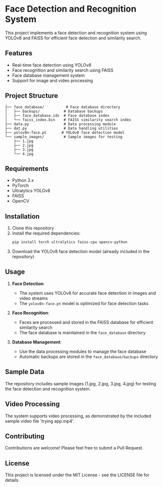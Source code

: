 # Face Detection and Recognition System

This project implements a face detection and recognition system using YOLOv8 and FAISS for efficient face detection and similarity search.

## Features

- Real-time face detection using YOLOv8
- Face recognition and similarity search using FAISS
- Face database management system
- Support for image and video processing

## Project Structure

```
├── face_database/          # Face database directory
│   ├── backups/           # Database backups
│   ├── face_database.idx  # Face database index
│   └── faiss_index.bin    # FAISS similarity search index
├── data.py                # Data processing module
├── dat.py                 # Data handling utilities
├── yolov8n-face.pt       # YOLOv8 face detection model
└── sample_images/         # Sample images for testing
    ├── 1.jpg
    ├── 2.jpg
    ├── 3.jpg
    └── 4.jpg
```

## Requirements

- Python 3.x
- PyTorch
- Ultralytics YOLOv8
- FAISS
- OpenCV

## Installation

1. Clone this repository
2. Install the required dependencies:
   ```bash
   pip install torch ultralytics faiss-cpu opencv-python
   ```
3. Download the YOLOv8 face detection model (already included in the repository)

## Usage

1. **Face Detection**:

   - The system uses YOLOv8 for accurate face detection in images and video streams
   - The `yolov8n-face.pt` model is optimized for face detection tasks

2. **Face Recognition**:

   - Faces are processed and stored in the FAISS database for efficient similarity search
   - The face database is maintained in the `face_database` directory

3. **Database Management**:
   - Use the data processing modules to manage the face database
   - Automatic backups are stored in the `face_database/backups` directory

## Sample Data

The repository includes sample images (1.jpg, 2.jpg, 3.jpg, 4.jpg) for testing the face detection and recognition system.

## Video Processing

The system supports video processing, as demonstrated by the included sample video file 'trying app.mp4'.

## Contributing

Contributions are welcome! Please feel free to submit a Pull Request.

## License

This project is licensed under the MIT License - see the LICENSE file for details.
